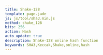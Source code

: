 ```yaml
---
title: Shake-128
template: page.jade
js: js/tool/sha3.min.js
method: shake_128
bits: 256
action: Hash
auto_update: true
description: Shake-128 online hash function
keywords: SHA3,Keccak,Shake,online,hash
---
```

